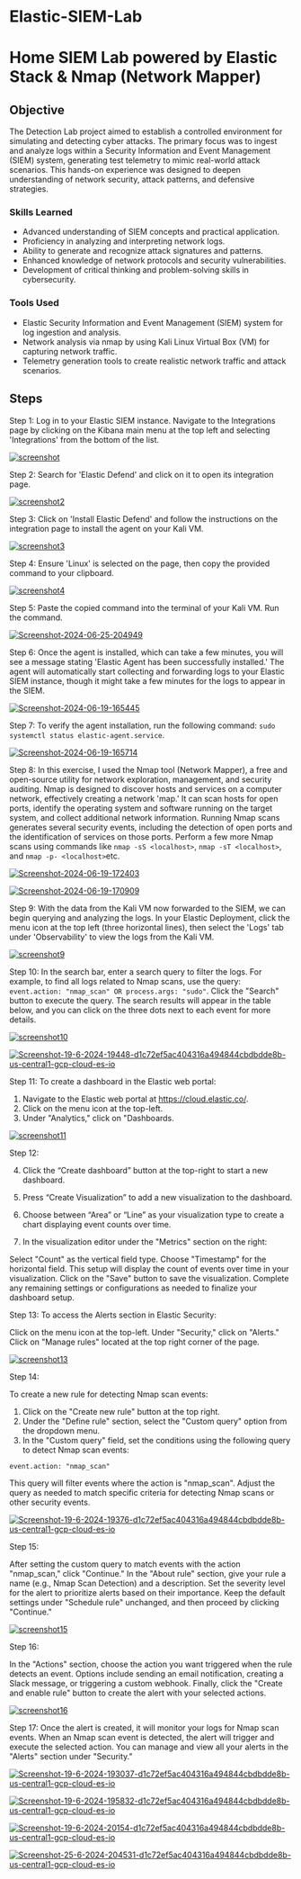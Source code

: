 # Elastic-SIEM-Lab
# Home SIEM Lab powered by Elastic Stack & Nmap (Network Mapper) 

## Objective

The Detection Lab project aimed to establish a controlled environment for simulating and detecting cyber attacks. The primary focus was to ingest and analyze logs within a Security Information and Event Management (SIEM) system, generating test telemetry to mimic real-world attack scenarios. This hands-on experience was designed to deepen understanding of network security, attack patterns, and defensive strategies.

### Skills Learned

- Advanced understanding of SIEM concepts and practical application.
- Proficiency in analyzing and interpreting network logs.
- Ability to generate and recognize attack signatures and patterns.
- Enhanced knowledge of network protocols and security vulnerabilities.
- Development of critical thinking and problem-solving skills in cybersecurity.

### Tools Used

- Elastic Security Information and Event Management (SIEM) system for log ingestion and analysis.
- Network analysis via nmap by using Kali Linux Virtual Box (VM) for capturing network traffic.
- Telemetry generation tools to create realistic network traffic and attack scenarios.

## Steps
Step 1: Log in to your Elastic SIEM instance. Navigate to the Integrations page by clicking on the Kibana main menu at the top left and selecting 'Integrations' from the bottom of the list.

<a href="https://ibb.co/D94bqQz"><img src="https://i.ibb.co/ZBdJZxG/screenshot.png" alt="screenshot" border="0"></a>

Step 2: Search for 'Elastic Defend' and click on it to open its integration page.

<a href="https://ibb.co/yFDZgM4"><img src="https://i.ibb.co/zV1BPL6/screenshot2.png" alt="screenshot2" border="0"></a>

Step 3: Click on 'Install Elastic Defend' and follow the instructions on the integration page to install the agent on your Kali VM.

<a href="https://ibb.co/MMf6syb"><img src="https://i.ibb.co/f49v2Vb/screenshot3.png" alt="screenshot3" border="0"></a>

Step 4: Ensure 'Linux' is selected on the page, then copy the provided command to your clipboard.

<a href="https://ibb.co/rcTxmqq"><img src="https://i.ibb.co/P93cNJJ/screenshot4.png" alt="screenshot4" border="0"></a>

Step 5: Paste the copied command into the terminal of your Kali VM. Run the command.

<a href="https://imgbb.com/"><img src="https://i.ibb.co/zNQgcRR/Screenshot-2024-06-25-204949.png" alt="Screenshot-2024-06-25-204949" border="0"></a>

Step 6: Once the agent is installed, which can take a few minutes, you will see a message stating 'Elastic Agent has been successfully installed.' The agent will automatically start collecting and forwarding logs to your Elastic SIEM instance, though it might take a few minutes for the logs to appear in the SIEM.

<a href="https://imgbb.com/"><img src="https://i.ibb.co/MByYnPQ/Screenshot-2024-06-19-165445.png" alt="Screenshot-2024-06-19-165445" border="0"></a>

Step 7: To verify the agent installation, run the following command: `sudo systemctl status elastic-agent.service`.

<a href="https://ibb.co/9hcMZ77"><img src="https://i.ibb.co/ypd34rr/Screenshot-2024-06-19-165714.png" alt="Screenshot-2024-06-19-165714" border="0"></a>

Step 8: In this exercise, I used the Nmap tool (Network Mapper), a free and open-source utility for network exploration, management, and security auditing. Nmap is designed to discover hosts and services on a computer network, effectively creating a network 'map.' It can scan hosts for open ports, identify the operating system and software running on the target system, and collect additional network information. Running Nmap scans generates several security events, including the detection of open ports and the identification of services on those ports. Perform a few more Nmap scans using commands like `nmap -sS <localhost>`, `nmap -sT <localhost>`, and `nmap -p- <localhost>`etc.

<a href="https://ibb.co/hy98Rvk"><img src="https://i.ibb.co/7XCyJFH/Screenshot-2024-06-19-172403.png" alt="Screenshot-2024-06-19-172403" border="0"></a>

<a href="https://ibb.co/VqgTL6y"><img src="https://i.ibb.co/JsvHcZL/Screenshot-2024-06-19-170909.png" alt="Screenshot-2024-06-19-170909" border="0"></a>

Step 9: With the data from the Kali VM now forwarded to the SIEM, we can begin querying and analyzing the logs. In your Elastic Deployment, click the menu icon at the top left (three horizontal lines), then select the 'Logs' tab under 'Observability' to view the logs from the Kali VM.

<a href="https://ibb.co/MNWc8rF"><img src="https://i.ibb.co/4N98szh/screenshot9.png" alt="screenshot9" border="0"></a>

Step 10: In the search bar, enter a search query to filter the logs. For example, to find all logs related to Nmap scans, use the query: `event.action: "nmap_scan" OR process.args: "sudo"`. Click the "Search" button to execute the query. The search results will appear in the table below, and you can click on the three dots next to each event for more details.

<a href="https://ibb.co/26pKhzq"><img src="https://i.ibb.co/z5tfx3s/screenshot10.png" alt="screenshot10" border="0"></a>

<a href="https://ibb.co/Lz4jm3X"><img src="https://i.ibb.co/kgYbjts/Screenshot-19-6-2024-19448-d1c72ef5ac404316a494844cbdbdde8b-us-central1-gcp-cloud-es-io.jpg" alt="Screenshot-19-6-2024-19448-d1c72ef5ac404316a494844cbdbdde8b-us-central1-gcp-cloud-es-io" border="0"></a>

Step 11: To create a dashboard in the Elastic web portal:

1. Navigate to the Elastic web portal at https://cloud.elastic.co/.
2. Click on the menu icon at the top-left.
3. Under "Analytics," click on "Dashboards.

<a href="https://imgbb.com/"><img src="https://i.ibb.co/3Wb4Nx5/screenshot11.png" alt="screenshot11" border="0"></a>

Step 12:

4. Click the “Create dashboard” button at the top-right to start a new dashboard.

5. Press “Create Visualization” to add a new visualization to the dashboard.

6. Choose between “Area” or “Line” as your visualization type to create a chart displaying event counts over time.

7. In the visualization editor under the "Metrics" section on the right:

Select "Count" as the vertical field type.
Choose "Timestamp" for the horizontal field.
This setup will display the count of events over time in your visualization.
Click on the "Save" button to save the visualization. Complete any remaining settings or configurations as needed to finalize your dashboard setup.

Step 13: To access the Alerts section in Elastic Security:

Click on the menu icon at the top-left.
Under "Security," click on "Alerts."
Click on "Manage rules" located at the top right corner of the page.

<a href="https://ibb.co/z7yZXbY"><img src="https://i.ibb.co/MGY7cp4/screenshot13.png" alt="screenshot13" border="0"></a>

Step 14:

To create a new rule for detecting Nmap scan events:

1. Click on the "Create new rule" button at the top right.
2. Under the "Define rule" section, select the "Custom query" option from the dropdown menu.
3. In the "Custom query" field, set the conditions using the following query to detect Nmap scan events:

```
event.action: "nmap_scan"
```

This query will filter events where the action is "nmap_scan". Adjust the query as needed to match specific criteria for detecting Nmap scans or other security events.

<a href="https://ibb.co/McfHtBp"><img src="https://i.ibb.co/T41G7WR/Screenshot-19-6-2024-19376-d1c72ef5ac404316a494844cbdbdde8b-us-central1-gcp-cloud-es-io.jpg" alt="Screenshot-19-6-2024-19376-d1c72ef5ac404316a494844cbdbdde8b-us-central1-gcp-cloud-es-io" border="0"></a>

Step 15: 

After setting the custom query to match events with the action "nmap_scan," click "Continue." In the "About rule" section, give your rule a name (e.g., Nmap Scan Detection) and a description. Set the severity level for the alert to prioritize alerts based on their importance. Keep the default settings under "Schedule rule" unchanged, and then proceed by clicking "Continue."

<a href="https://ibb.co/VQ0Zg7X"><img src="https://i.ibb.co/3M5qpDt/screenshot15.png" alt="screenshot15" border="0"></a>

Step 16:

In the "Actions" section, choose the action you want triggered when the rule detects an event. Options include sending an email notification, creating a Slack message, or triggering a custom webhook. Finally, click the "Create and enable rule" button to create the alert with your selected actions.


<a href="https://ibb.co/Zdtgg6k"><img src="https://i.ibb.co/tBk22MW/screenshot16.png" alt="screenshot16" border="0"></a>

Step 17:
Once the alert is created, it will monitor your logs for Nmap scan events. When an Nmap scan event is detected, the alert will trigger and execute the selected action. You can manage and view all your alerts in the "Alerts" section under "Security."

<a href="https://ibb.co/YNSC5ps"><img src="https://i.ibb.co/yNC9zWj/Screenshot-19-6-2024-193037-d1c72ef5ac404316a494844cbdbdde8b-us-central1-gcp-cloud-es-io.jpg" alt="Screenshot-19-6-2024-193037-d1c72ef5ac404316a494844cbdbdde8b-us-central1-gcp-cloud-es-io" border="0"></a>

<a href="https://ibb.co/QnVdsmy"><img src="https://i.ibb.co/K7gwCyT/Screenshot-19-6-2024-195832-d1c72ef5ac404316a494844cbdbdde8b-us-central1-gcp-cloud-es-io.jpg" alt="Screenshot-19-6-2024-195832-d1c72ef5ac404316a494844cbdbdde8b-us-central1-gcp-cloud-es-io" border="0"></a>

<a href="https://ibb.co/XzhKtVz"><img src="https://i.ibb.co/7GwZKbG/Screenshot-19-6-2024-20154-d1c72ef5ac404316a494844cbdbdde8b-us-central1-gcp-cloud-es-io.jpg" alt="Screenshot-19-6-2024-20154-d1c72ef5ac404316a494844cbdbdde8b-us-central1-gcp-cloud-es-io" border="0"></a>

<a href="https://ibb.co/2MGpBc3"><img src="https://i.ibb.co/1XF4xRG/Screenshot-25-6-2024-204531-d1c72ef5ac404316a494844cbdbdde8b-us-central1-gcp-cloud-es-io.jpg" alt="Screenshot-25-6-2024-204531-d1c72ef5ac404316a494844cbdbdde8b-us-central1-gcp-cloud-es-io" border="0"></a>














